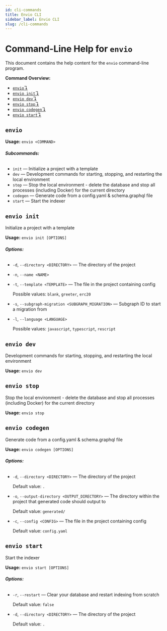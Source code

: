 ```yaml
---
id: cli-commands
title: Envio CLI
sidebar_label: Envio CLI
slug: /cli-commands
---
```


# Command-Line Help for `envio`

This document contains the help content for the `envio` command-line program.

**Command Overview:**

- [`envio`↴](#envio)
- [`envio init`↴](#envio-init)
- [`envio dev`↴](#envio-dev)
- [`envio stop`↴](#envio-stop)
- [`envio codegen`↴](#envio-codegen)
- [`envio start`↴](#envio-start)

## `envio`

**Usage:** `envio <COMMAND>`

###### **Subcommands:**

- `init` — Initialize a project with a template
- `dev` — Development commands for starting, stopping, and restarting the local environment
- `stop` — Stop the local environment - delete the database and stop all processes (including Docker) for the current directory
- `codegen` — Generate code from a config.yaml & schema.graphql file
- `start` — Start the indexer

## `envio init`

Initialize a project with a template

**Usage:** `envio init [OPTIONS]`

###### **Options:**

- `-d`, `--directory <DIRECTORY>` — The directory of the project
- `-n`, `--name <NAME>`
- `-t`, `--template <TEMPLATE>` — The file in the project containing config

  Possible values: `blank`, `greeter`, `erc20`

- `-s`, `--subgraph-migration <SUBGRAPH_MIGRATION>` — Subgraph ID to start a migration from
- `-l`, `--language <LANGUAGE>`

  Possible values: `javascript`, `typescript`, `rescript`

## `envio dev`

Development commands for starting, stopping, and restarting the local environment

**Usage:** `envio dev`

## `envio stop`

Stop the local environment - delete the database and stop all processes (including Docker) for the current directory

**Usage:** `envio stop`

## `envio codegen`

Generate code from a config.yaml & schema.graphql file

**Usage:** `envio codegen [OPTIONS]`

###### **Options:**

- `-d`, `--directory <DIRECTORY>` — The directory of the project

  Default value: `.`

- `-o`, `--output-directory <OUTPUT_DIRECTORY>` — The directory within the project that generated code should output to

  Default value: `generated/`

- `-c`, `--config <CONFIG>` — The file in the project containing config

  Default value: `config.yaml`

## `envio start`

Start the indexer

**Usage:** `envio start [OPTIONS]`

###### **Options:**

- `-r`, `--restart` — Clear your database and restart indexing from scratch

  Default value: `false`

- `-d`, `--directory <DIRECTORY>` — The directory of the project

  Default value: `.`
